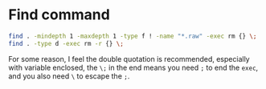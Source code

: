# Find command

```bash
find . -mindepth 1 -maxdepth 1 -type f ! -name "*.raw" -exec rm {} \;
find . -type d -exec rm -r {} \;
```

For some reason, I feel the double quotation is recommended, especially with variable enclosed, the `\;` in the end means you need `;` to end the `exec`, and you also need 
`\` to escape the `;`.




